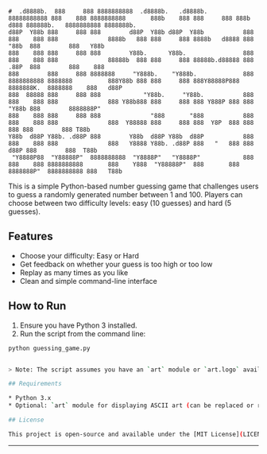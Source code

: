 ```
#  .d8888b.  888     888 8888888888  .d8888b.   .d8888b.        88888888888 888    888 8888888888       888b    888 888     888 888b     d888 888888b.   8888888888 8888888b.  
d88P  Y88b 888     888 888        d88P  Y88b d88P  Y88b           888     888    888 888              8888b   888 888     888 8888b   d8888 888  "88b  888        888   Y88b 
888    888 888     888 888        Y88b.      Y88b.                888     888    888 888              88888b  888 888     888 88888b.d88888 888  .88P  888        888    888 
888        888     888 8888888     "Y888b.    "Y888b.             888     8888888888 8888888          888Y88b 888 888     888 888Y88888P888 8888888K.  8888888    888   d88P 
888  88888 888     888 888            "Y88b.     "Y88b.           888     888    888 888              888 Y88b888 888     888 888 Y888P 888 888  "Y88b 888        8888888P"  
888    888 888     888 888              "888       "888           888     888    888 888              888  Y88888 888     888 888  Y8P  888 888    888 888        888 T88b   
Y88b  d88P Y88b. .d88P 888        Y88b  d88P Y88b  d88P           888     888    888 888              888   Y8888 Y88b. .d88P 888   "   888 888   d88P 888        888  T88b  
 "Y8888P88  "Y88888P"  8888888888  "Y8888P"   "Y8888P"            888     888    888 8888888888       888    Y888  "Y88888P"  888       888 8888888P"  8888888888 888   T88b 
```                                                                                                                                                                             
                                                                                                                                                                             
                                                                                                                                                                             

This is a simple Python-based number guessing game that challenges users to guess a randomly generated number between 1 and 100. Players can choose between two difficulty levels: easy (10 guesses) and hard (5 guesses).

## Features

- Choose your difficulty: Easy or Hard
- Get feedback on whether your guess is too high or too low
- Replay as many times as you like
- Clean and simple command-line interface

## How to Run

1. Ensure you have Python 3 installed.
2. Run the script from the command line:

```bash
python guessing_game.py


> Note: The script assumes you have an `art` module or `art.logo` available. If not, you can either comment out the logo line or provide your own ASCII logo.

## Requirements

* Python 3.x
* Optional: `art` module for displaying ASCII art (can be replaced or removed)

## License

This project is open-source and available under the [MIT License](LICENSE).

```

---



